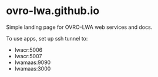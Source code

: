 # ovro-lwa.github.io

Simple landing page for OVRO-LWA web services and docs.

To use apps, set up ssh tunnel to:
- lwacr:5006
- lwacr:5007
- lwamaas:9090
- lwamaas:3000